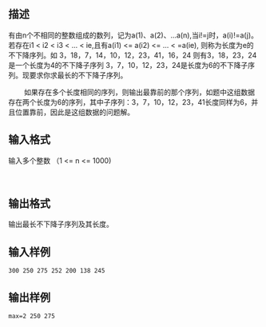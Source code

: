 ## 描述

<p> 有由n个不相同的整数组成的数列，记为a(1)、a(2)、...a(n),当i!=j时，a(i)!=a(j)。若存在i1 < i2 < i3 < ... < ie,且有a(i1) <= a(i2) <= ... < =a(ie), 则称为长度为e的不下降序列。如 3，18，7，14，10，12，23，41，16，24 则有3，18，23，24是一个长度为4的不下降子序列 3，7，10，12，23，24是长度为6的不下降子序列。现要求你求最长的不下降子序列。 </p> <p>         如果存在多个长度相同的序列，则输出最靠前的那个序列，如题中<span>这组数据存在两个长度为6的序列，其中子序列：</span><span>3，7，10，12，23，41长度同样为6，并且位置靠前，因此是这组数据的问题解</span>。 </p>

## 输入格式

<p> 输入多个整数 （1 <= n <= 1000) </p> <p> <br /> </p>

## 输出格式

<div class="content"> 输出最长不下降子序列及其长度。 </div>

## 输入样例

```plaintext
300 250 275 252 200 138 245
```

## 输出样例

```plaintext
max=2 250 275
```



 



 

